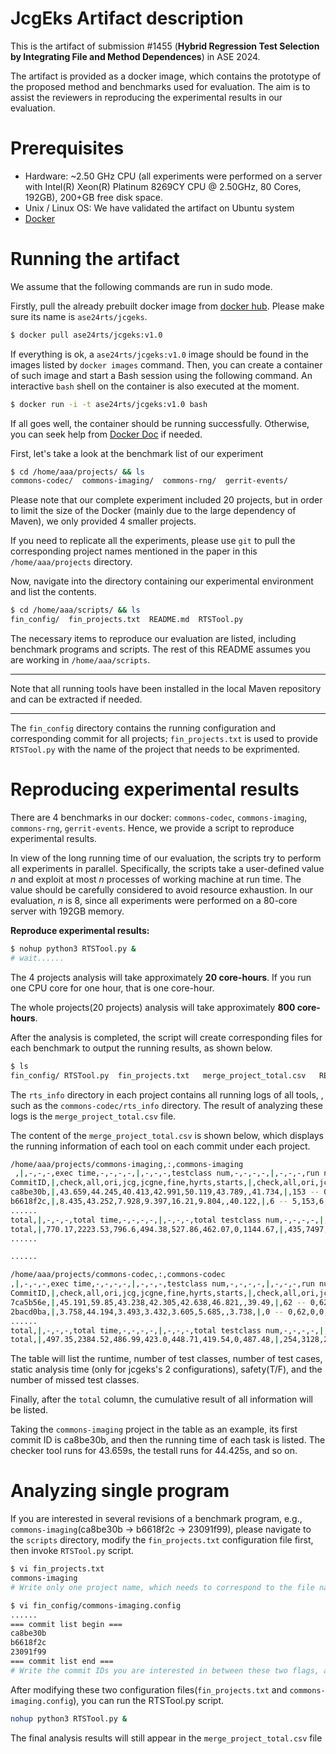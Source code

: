 # JcgEks Artifact description
This is the artifact of submission #1455 (**Hybrid Regression Test Selection by Integrating File and Method 
  Dependences**) in ASE 2024. 

The artifact is provided as a docker image, which contains the prototype of the proposed method and benchmarks used for evaluation. The aim is to assist the reviewers in reproducing the experimental results in our evaluation.

# Prerequisites
+ Hardware: ~2.50 GHz CPU (all experiments were performed on a server with Intel(R) Xeon(R) Platinum 8269CY CPU @ 2.50GHz, 80 Cores, 192GB), 200+GB free disk space.
+ Unix / Linux OS: We have validated the artifact on Ubuntu system
+ [Docker](https://www.docker.com/pricing/)

# Running the artifact
We assume that the following commands are run in sudo mode. 

Firstly, pull the already prebuilt docker image from [docker hub](https://hub.docker.com/repository/docker/ase24rts/jcgeks/general). Please make sure its name is `ase24rts/jcgeks`.
```sh
$ docker pull ase24rts/jcgeks:v1.0
```

If everything is ok, a `ase24rts/jcgeks:v1.0` image should be found in the images listed by `docker images` command. Then, you can create a container of such image and start a Bash session using the following command. An interactive `bash` shell on the container is also executed at the moment.
```sh
$ docker run -i -t ase24rts/jcgeks:v1.0 bash
```

If all goes well, the container should be running successfully. Otherwise, you can seek help from [Docker Doc](https://docs.docker.com/) if needed. 

First, let's take a look at the benchmark list of our experiment
```sh
$ cd /home/aaa/projects/ && ls
commons-codec/  commons-imaging/  commons-rng/  gerrit-events/
```

Please note that our complete experiment included 20 projects, but in order to limit the size of the Docker (mainly due to the large dependency of Maven), we only provided 4 smaller projects. 

If you need to replicate all the experiments, please use `git` to pull the corresponding project names mentioned in the paper in this `/home/aaa/projects` directory.

Now, navigate into the directory containing our experimental environment and list the contents. 
```sh
$ cd /home/aaa/scripts/ && ls
fin_config/  fin_projects.txt  README.md  RTSTool.py
```
The necessary items to reproduce our evaluation are listed, including benchmark programs and scripts. The rest of this README assumes you are working in `/home/aaa/scripts`.

***
Note that all running tools have been installed in the local Maven repository and can be extracted if needed.
***

The `fin_config` directory contains the running configuration and corresponding commit for all projects; `fin_projects.txt` is used to provide `RTSTool.py` with the name of the project that needs to be exprimented.

# Reproducing experimental results

There are 4 benchmarks in our docker: `commons-codec`, `commons-imaging`, `commons-rng`, `gerrit-events`. Hence, we provide a script to reproduce experimental results. 

In view of the long running time of our evaluation, the scripts try to perform all experiments in parallel. Specifically, the scripts take a user-defined value *n* and exploit at most *n* processes of working machine at run time. The value should be carefully considered to avoid resource exhaustion. In our evaluation, *n* is 8, since all experiments were performed on a 80-core server with 192GB memory.

**Reproduce experimental results:**

```bash
$ nohup python3 RTSTool.py &  
# wait......
```

The 4 projects analysis will take approximately **20 core-hours**. If you run one CPU core for one hour, that is one core-hour. 

The whole projects(20 projects) analysis will take approximately **800 core-hours**.

After the analysis is completed, the script will create corresponding files for each benchmark to output the running results, as shown below.

```bash
$ ls
fin_config/ RTSTool.py  fin_projects.txt   merge_project_total.csv   README.md
```

The `rts_info` directory in each project contains all running logs of all tools, , such as the `commons-codec/rts_info` directory. The result of analyzing these logs is the `merge_project_total.csv` file.

The content of the `merge_project_total.csv` is shown below, which displays the running information of each tool on each commit under each project.

```bash
/home/aaa/projects/commons-imaging,:,commons-imaging
 ,|,-,-,-,exec time,-,-,-,-,|,-,-,-,testclass num,-,-,-,-,|,-,-,-,run num,-,-,-,-,|, ,jcg callgraph time,|,-,-,-,soundness,-,-,|,-,-,-,lost set,-,-,|
CommitID,|,check,all,ori,jcg,jcgne,fine,hyrts,starts,|,check,all,ori,jcg,jcgne,fine,hyrts,starts,|,check,all,ori,jcg,jcgne,fine,hyrts,starts,|,jcg time,jcgnetime,|,ori,jcg,jcgne,fine,hyrts,starts,|,ori,jcg,jcgne,fine,hyrts,starts,|
ca8be30b,|,43.659,44.245,40.413,42.991,50.119,43.789,,41.734,|,153 -- 0,153,153,153,153,153,0,153,|,979,979,979,979,979,979,,979,|,1.29,1.343,|,True,True,True,True,True,True,|,0,0,0,0,0,0,|,N/A,N/A,N/A,N/A,N/A,N/A,|,0
b6618f2c,|,8.435,43.252,7.928,9.397,16.21,9.804,,40.122,|,6 -- 5,153,6,6,6,6,0,80,|,19,979,19,19,19,19,,764,|,2.612,3.526,|,True,True,True,True,False,True,|,0,0,0,0,5,0,|,0.0,0.0,0.0,0.0,100.0,0.0,|,5
......
total,|,-,-,-,total time,-,-,-,-,|,-,-,-,total testclass num,-,-,-,-,|,-,-,-,total run num,-,-,-,-,|,total jcg time,-,|,-,-,total lost num,-,-,-,|
total,|,770.17,2223.53,796.6,494.38,527.86,462.07,0,1144.67,|,435,7497,435,198,198,194,0,2061,|,5090,47971,5090,2136,2136,2068,0,19565,|,89.27,90.63,|,0,0,0,1,85,0,|
......

......

/home/aaa/projects/commons-codec,:,commons-codec
,|,-,-,-,exec time,-,-,-,-,|,-,-,-,testclass num,-,-,-,-,|,-,-,-,run num,-,-,-,-,|, ,jcg callgraph time,|,-,-,-,soundness,-,-,|,-,-,-,lost set,-,-,|
CommitID,|,check,all,ori,jcg,jcgne,fine,hyrts,starts,|,check,all,ori,jcg,jcgne,fine,hyrts,starts,|,check,all,ori,jcg,jcgne,fine,hyrts,starts,|,jcg time,jcgne time,|,ori,jcg,jcgne,fine,hyrts,starts,|,ori,jcg,jcgne,fine,hyrts,starts,|
7ca5b56e,|,45.191,59.85,43.238,42.305,42.638,46.821,,39.49,|,62 -- 0,62,62,62,62,62,0,62,|,1156,1156,1156,1156,1156,1156,,1156,|,0.844,0.753,|,True,True,True,True,True,True,|,0,0,0,0,0,0,|,N/A,N/A,N/A,N/A,N/A,N/A,|,0
2bacd0ba,|,3.758,44.194,3.493,3.432,3.605,5.685,,3.738,|,0 -- 0,62,0,0,0,0,0,0,|,0,1156,0,0,0,0,,0,|,0.0,0.0,|,True,True,True,True,True,True,|,0,0,0,0,0,0,|,N/A,N/A,N/A,N/A,N/A,N/A,|,0
......
total,|,-,-,-,total time,-,-,-,-,|,-,-,-,total testclass num,-,-,-,-,|,-,-,-,total run num,-,-,-,-,|,total jcg time,-,|,-,-,total lost num,-,-,-,|
total,|,497.35,2384.52,486.99,423.0,448.71,419.54,0,487.48,|,254,3128,254,179,179,169,0,395,|,6308,61144,6308,4694,4694,4453,0,8909,|,41.54,42.64,|,0,0,0,1,138,0,|

```

The table will list the runtime, number of test classes, number of test cases, static analysis time (only for jcgeks's 2 configurations), safety(T/F), and the number of missed test classes.

Finally, after the `total` column, the cumulative result of all information will be listed.

Taking the `commons-imaging` project in the table as an example, its first commit ID is ca8be30b, and then the running time of each task is listed. The checker tool runs for 43.659s, the testall runs for 44.425s, and so on.

# Analyzing single program
If you are interested in several revisions of a benchmark program, e.g., `commons-imaging`(ca8be30b -> b6618f2c -> 23091f99), please navigate to the `scripts` directory, modify the `fin_projects.txt` configuration file first, then invoke `RTSTool.py` script.

```bash
$ vi fin_projects.txt
commons-imaging
# Write only one project name, which needs to correspond to the file name in fin_config/

$ vi fin_config/commons-imaging.config
......
=== commit list begin ===
ca8be30b
b6618f2c
23091f99
=== commit list end ===
# Write the commit IDs you are interested in between these two flags, allowing you to write any ID and execute it in order from top to bottom
```

After modifying these two configuration files(`fin_projects.txt` and `commons-imaging.config`), you can run the RTSTool.py script.

```bash
nohup python3 RTSTool.py &
```

The final analysis results will still appear in the `merge_project_total.csv` file
